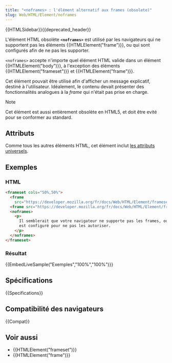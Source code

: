 ```yaml
---
title: "<noframes> : l'élément alternatif aux frames (obsolete)"
slug: Web/HTML/Element/noframes
---
```


{{HTMLSidebar}}{{deprecated_header}}

L'élément HTML obsolète **`<noframes>`** est utilisé par les navigateurs qui ne supportent pas les éléments {{HTMLElement("frame")}}, ou qui sont configurés afin de ne pas les supporter.

`<noframes>` accepte n'importe quel élément HTML valide dans un élément {{HTMLElement("body")}}, à l'exception des éléments {{HTMLElement("frameset")}} et {{HTMLElement("frame")}}.

Cet élément pouvait être utilisé afin d'afficher un message explicatif, destiné à l'utilisateur. Idéalement, le contenu devait présenter des fonctionnalités analogues à la _frame_ qui n'était pas prise en charge.

> [!NOTE]
> Cet élément est aussi entièrement obsolète en HTML5, et doit être evité pour se conformer au standard.

## Attributs

Comme tous les autres éléments HTML, cet élément inclut [les attributs universels](/fr/docs/Web/HTML/Global_attributes).

## Exemples

### HTML

```html
<frameset cols="50%,50%">
  <frame
    src="https://developer.mozilla.org/fr/docs/Web/HTML/Element/frameset" />
  <frame src="https://developer.mozilla.org/fr/docs/Web/HTML/Element/frame" />
  <noframes>
    <p>
      Il semblerait que votre navigateur ne supporte pas les frames, ou qu'il
      est configuré pour ne pas les autoriser.
    </p>
  </noframes>
</frameset>
```

### Résultat

{{EmbedLiveSample("Exemples","100%","100%")}}

## Spécifications

{{Specifications}}

## Compatibilité des navigateurs

{{Compat}}

## Voir aussi

- {{HTMLElement("frameset")}}
- {{HTMLElement("frame")}}
